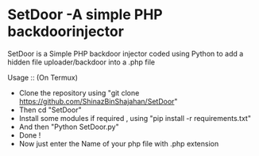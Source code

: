 # SetDoor -A simple PHP backdoorinjector

SetDoor is a Simple PHP backdoor injector coded using Python to add a hidden file uploader/backdoor into a .php file

Usage :: (On Termux) 
* Clone the repository using "git clone https://github.com/ShinazBinShajahan/SetDoor"
* Then cd "SetDoor"
* Install some modules if required , using "pip install -r requirements.txt"
* And then "Python SetDoor.py"
* Done ! 
* Now just enter the Name of your php file with .php extension


